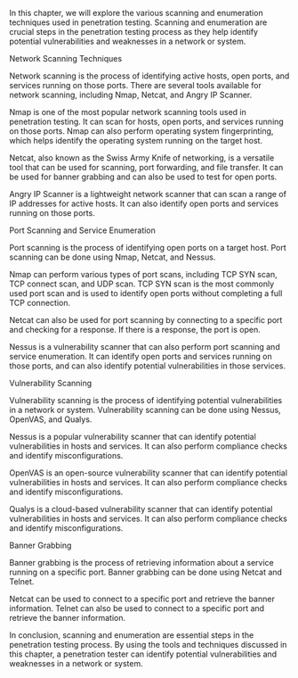 In this chapter, we will explore the various scanning and enumeration techniques used in penetration testing. Scanning and enumeration are crucial steps in the penetration testing process as they help identify potential vulnerabilities and weaknesses in a network or system.

Network Scanning Techniques

Network scanning is the process of identifying active hosts, open ports, and services running on those ports. There are several tools available for network scanning, including Nmap, Netcat, and Angry IP Scanner.

Nmap is one of the most popular network scanning tools used in penetration testing. It can scan for hosts, open ports, and services running on those ports. Nmap can also perform operating system fingerprinting, which helps identify the operating system running on the target host.

Netcat, also known as the Swiss Army Knife of networking, is a versatile tool that can be used for scanning, port forwarding, and file transfer. It can be used for banner grabbing and can also be used to test for open ports.

Angry IP Scanner is a lightweight network scanner that can scan a range of IP addresses for active hosts. It can also identify open ports and services running on those ports.

Port Scanning and Service Enumeration

Port scanning is the process of identifying open ports on a target host. Port scanning can be done using Nmap, Netcat, and Nessus.

Nmap can perform various types of port scans, including TCP SYN scan, TCP connect scan, and UDP scan. TCP SYN scan is the most commonly used port scan and is used to identify open ports without completing a full TCP connection.

Netcat can also be used for port scanning by connecting to a specific port and checking for a response. If there is a response, the port is open.

Nessus is a vulnerability scanner that can also perform port scanning and service enumeration. It can identify open ports and services running on those ports, and can also identify potential vulnerabilities in those services.

Vulnerability Scanning

Vulnerability scanning is the process of identifying potential vulnerabilities in a network or system. Vulnerability scanning can be done using Nessus, OpenVAS, and Qualys.

Nessus is a popular vulnerability scanner that can identify potential vulnerabilities in hosts and services. It can also perform compliance checks and identify misconfigurations.

OpenVAS is an open-source vulnerability scanner that can identify potential vulnerabilities in hosts and services. It can also perform compliance checks and identify misconfigurations.

Qualys is a cloud-based vulnerability scanner that can identify potential vulnerabilities in hosts and services. It can also perform compliance checks and identify misconfigurations.

Banner Grabbing

Banner grabbing is the process of retrieving information about a service running on a specific port. Banner grabbing can be done using Netcat and Telnet.

Netcat can be used to connect to a specific port and retrieve the banner information. Telnet can also be used to connect to a specific port and retrieve the banner information.

In conclusion, scanning and enumeration are essential steps in the penetration testing process. By using the tools and techniques discussed in this chapter, a penetration tester can identify potential vulnerabilities and weaknesses in a network or system.